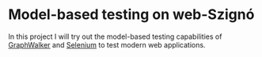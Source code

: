# Model-based testing on web-Szignó

In this project I will try out the model-based testing capabilities of [GraphWalker](https://graphwalker.github.io/) and [Selenium](https://www.selenium.dev/) to test modern web applications.
